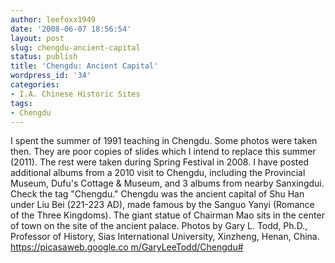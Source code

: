 ```yaml
---
author: leefoxx1949
date: '2008-06-07 18:56:54'
layout: post
slug: chengdu-ancient-capital
status: publish
title: 'Chengdu: Ancient Capital'
wordpress_id: '34'
categories:
- I.A. Chinese Historic Sites
tags:
- Chengdu
---
```


I spent the summer of 1991 teaching in Chengdu. Some photos were taken then.
They are poor copies of slides which I intend to replace this summer (2011).
The rest were taken during Spring Festival in 2008. I have posted additional
albums from a 2010 visit to Chengdu, including the Provincial Museum, Dufu's
Cottage & Museum, and 3 albums from nearby Sanxingdui. Check the tag
"Chengdu." Chengdu was the ancient capital of Shu Han under Liu Bei (221-223
AD), made famous by the Sanguo Yanyi (Romance of the Three Kingdoms). The
giant statue of Chairman Mao sits in the center of town on the site of the
ancient palace. Photos by Gary L. Todd, Ph.D., Professor of History, Sias
International University, Xinzheng, Henan, China. [https://picasaweb.google.co
m/GaryLeeTodd/Chengdu#](https://picasaweb.google.com/GaryLeeTodd/Chengdu#)

